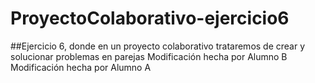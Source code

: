 # ProyectoColaborativo-ejercicio6

##Ejercicio 6, donde en un proyecto colaborativo trataremos de crear y solucionar problemas en parejas
Modificación hecha por Alumno B
Modificación hecha por Alumno A
